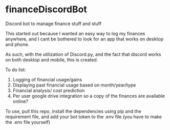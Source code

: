# financeDiscordBot
Discord bot to manage finance stuff and stuff 

This started out because I wanted an easy way to log my finances anywhere, and I cant be bothered to look for an app that works on desktop and phone.

As such, with the utilization of Discord.py, and the fact that discord works on both desktop and mobile, this is created. 

To do list:
1. Logging of financial usage/gains
2. Displaying past financial usage based on month/year/type
3. Financial analysis/ cost prediction
4. Per user google drive integration so a copy of the finances are available online?

To use, pull this repo, install the dependencies using pip and the requirement file, and add your bot token to the .env file (you have to make the .env file yourself)
